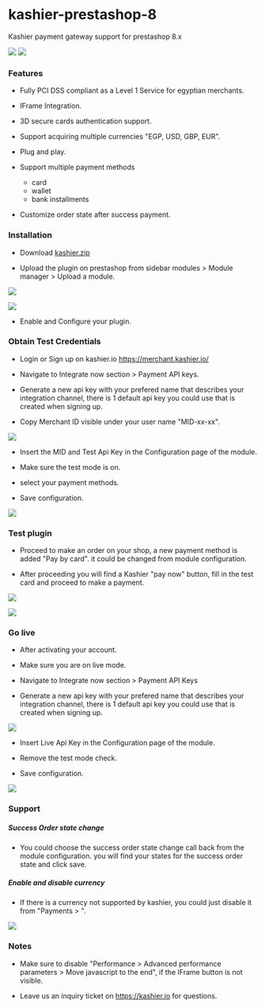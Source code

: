 # kashier-prestashop-8
Kashier payment gateway support for prestashop 8.x


![](https://raw.githubusercontent.com/Kashier-payments/kashier-prestashop-1.7/master/kashier-logo.png)
![](https://raw.githubusercontent.com/Kashier-payments/kashier-prestashop-1.7/master/presta-logo.png)

### Features

- Fully PCI DSS compliant as a Level 1 Service for egyptian merchants.

- IFrame Integration.

- 3D secure cards authentication support.

- Support acquiring multiple currencies "EGP, USD, GBP, EUR".

- Plug and play.

- Support multiple payment methods
     
     - card 
     - wallet
     - bank installments

- Customize order state after success payment.


### Installation

- Download [kashier.zip](https://raw.githubusercontent.com/Kashier-payments/kashier-prestashop-1.7/main/kashier.zip)

- Upload the plugin on prestashop from sidebar modules > Module manager > Upload a module.

![](https://raw.githubusercontent.com/Kashier-payments/kashier-prestashop-1.7/master/steps/upload_module.png)

![](https://raw.githubusercontent.com/Kashier-payments/kashier-prestashop-1.7/master/steps/upload_kashier.png)


- Enable and Configure your plugin.

### Obtain Test Credentials

- Login or Sign up on kashier.io https://merchant.kashier.io/

- Navigate to Integrate now section > Payment API keys.

- Generate a new api key with your prefered name that describes your integration channel, there is 1 default api key you could use that is created when signing up.

- Copy Merchant ID visible under your user name "MID-xx-xx".

![](https://raw.githubusercontent.com/Kashier-payments/kashier-prestashop-1.7/master/steps/apikey_mid_test.png)

- Insert the MID and Test Api Key in the Configuration page of the module.

- Make sure the test mode is on.

- select your payment methods.

- Save configuration.

![](https://raw.githubusercontent.com/Kashier-payments/kashier-prestashop-1.7/master/steps/module_configuration_test.png)

### Test plugin 

- Proceed to make an order on your shop, a new payment method is added "Pay by card". it could be changed from module configuration.

- After proceeding you will find a Kashier "pay now" button, fill in the test card and proceed to make a payment.

![](https://raw.githubusercontent.com/Kashier-payments/kashier-prestashop-1.7/master/steps/module_test_payment_1.png)

![](https://raw.githubusercontent.com/Kashier-payments/kashier-prestashop-1.7/master/steps/module_test_payment_2.png)


### Go live

- After activating your account.

- Make sure you are on live mode.

- Navigate to Integrate now section > Payment API Keys

- Generate a new api key with your prefered name that describes your integration channel, there is 1 default api key you could use that is created when signing up.

![](https://raw.githubusercontent.com/Kashier-payments/kashier-prestashop-1.7/master/steps/apikey_mid_live.png)

- Insert Live Api Key in the Configuration page of the module.

- Remove the test mode check.

- Save configuration.

![](https://raw.githubusercontent.com/Kashier-payments/kashier-prestashop-1.7/master/steps/module_configuration_live.png)

### Support
##### Success Order state change

- You could choose the success order state change call back from the module configuration. you will find your states for the success order state and click save.

##### Enable and disable currency
- If there is a currency not supported by kashier, you could just disable it from "Payments > ".

![](https://raw.githubusercontent.com/Kashier-payments/kashier-prestashop-1.6/master/steps/Enable_and_disable_kashier_on_currencies.png)

### Notes

- Make sure to disable "Performance > Advanced performance parameters > Move javascript to the end", if the IFrame button is not visible.

- Leave us an inquiry ticket on https://kashier.io for questions.


